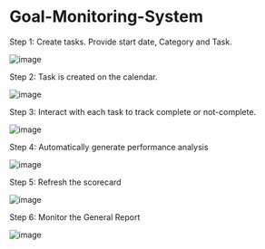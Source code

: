 # Goal-Monitoring-System

Step 1: Create tasks. Provide start date, Category and Task.

![image](https://github.com/mjunaid/Goal-Monitoring-System/assets/7760909/799b3fd2-87dc-42f8-90ec-8b72109f24d5)

Step 2: Task is created on the calendar. 

![image](https://github.com/mjunaid/Goal-Monitoring-System/assets/7760909/0af0240f-0a64-4db8-a534-fc30fc5847ba)

Step 3: Interact with each task to track complete or not-complete. 

![image](https://github.com/mjunaid/Goal-Monitoring-System/assets/7760909/52fdc5c7-462a-4894-9d38-c1e1b42661af)

Step 4: Automatically generate performance analysis

![image](https://github.com/mjunaid/Goal-Monitoring-System/assets/7760909/428e573c-9852-4bd1-9e90-aeb307acc09b)

Step 5: Refresh the scorecard

![image](https://github.com/mjunaid/Goal-Monitoring-System/assets/7760909/1db85fe3-8ca0-40e0-b7ff-b05aeb18f068)

Step 6: Monitor the General Report

![image](https://github.com/mjunaid/Goal-Monitoring-System/assets/7760909/9a4399d1-7b62-4926-947b-66527f0a8de3)
